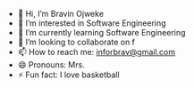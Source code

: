 - 👋 Hi, I’m Bravin Ojweke
- 👀 I’m interested in Software Engineering
- 🌱 I’m currently learning Software Engineering 
- 💞️ I’m looking to collaborate on f
- 📫 How to reach me: inforbrav@gmail.com 
- 😄 Pronouns: Mrs.
- ⚡ Fun fact: I love basketball

<!---
Bravque/Bravque is a ✨ special ✨ repository because its `README.md` (this file) appears on your GitHub profile.
You can click the Preview link to take a look at your changes.
--->
